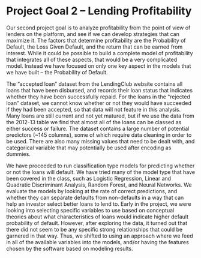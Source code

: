 # Project Goal 2 – Lending Profitability

Our second project goal is to analyze profitability from the point of view of lenders on the platform, and
see if we can develop strategies that can maximize it. The factors that determine profitability are the
Probability of Default, the Loss Given Default, and the return that can be earned from interest. While it
could be possible to build a complete model of profitability that integrates all of these aspects, that
would be a very complicated model. Instead we have focused on only one key aspect in the models
that we have built – the Probability of Default.

The “accepted loan” dataset from the LendingClub website contains all loans that have been disbursed,
and records their loan status that indicates whether they have been successfully repaid. For the loans in
the “rejected loan” dataset, we cannot know whether or not they would have succeeded if they had
been accepted, so that data will not feature in this analysis. Many loans are still current and not yet
matured, but if we use the data from the 2012-13 table we find that almost all of the loans can be
classed as either success or failure. The dataset contains a large number of potential predictors (~145
columns), some of which require data cleaning in order to be used. There are also many missing values
that need to be dealt with, and categorical variable that may potentially be used after encoding as
dummies.

We have proceeded to run classification type models for predicting whether or not the loans will
default. We have tried many of the model type that have been covered in the class, such as Logistic
Regression, Linear and Quadratic Discriminant Analysis, Random Forest, and Neural Networks. We
evaluate the models by looking at the rate of correct predictions, and whether they can separate
defaults from non-defaults in a way that can help an investor select better loans to lend to.
Early in the project, we were looking into selecting specific variables to use based on conceptual
theories about what characteristics of loans would indicate higher default probability of default.
However, after exploring the data, it turned out that there did not seem to be any specific strong
relationships that could be garnered in that way. Thus, we shifted to using an approach where we feed in
all of the available variables into the models, and/or having the features chosen by the software based
on modeling results.
